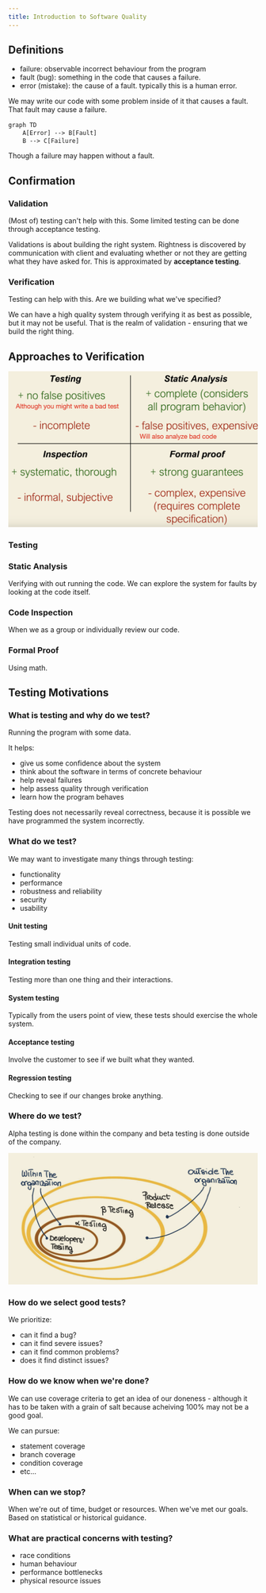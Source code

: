 ```yaml
---
title: Introduction to Software Quality
---
```


## Definitions

- failure: observable incorrect behaviour from the program
- fault (bug): something in the code that causes a failure.
- error (mistake): the cause of a fault. typically this is a human error.

We may write our code with some problem inside of it that causes a fault. That
fault may cause a failure. 

```mermaid
graph TD
    A[Error] --> B[Fault]
    B --> C[Failure]
```

Though a failure may happen without a fault. 

## Confirmation

### Validation

(Most of) testing can't help with this. Some limited testing can be done through
acceptance testing.

Validations is about building the right system. Rightness is discovered by
communication with client and evaluating whether or not they are getting
what they have asked for. This is approximated by **acceptance testing**. 

### Verification

Testing can help with this. Are we building what we've specified?

We can have a high quality system through verifying it as best as possible, but
it may not be useful. That is the realm of validation - ensuring that we
build the right thing.

## Approaches to Verification

![testing comparisons](image.png)

### Testing

### Static Analysis

Verifying with out running the code. We can explore the system for faults by 
looking at the code itself. 

### Code Inspection

When we as a group or individually review our code.

### Formal Proof

Using math.

## Testing Motivations

### What is testing and why do we test?

Running the program with some data.

It helps:
- give us some confidence about the system
- think about the software in terms of concrete behaviour
- help reveal failures
- help assess quality through verification
- learn how the program behaves

Testing does not necessarily reveal correctness, because it is possible we have
programmed the system incorrectly. 

### What do we test?

We may want to investigate many things through testing:
- functionality
- performance
- robustness and reliability
- security
- usability

#### Unit testing

Testing small individual units of code.

#### Integration testing

Testing more than one thing and their interactions.

#### System testing

Typically from the users point of view, these tests should exercise the whole
system.


#### Acceptance testing

Involve the customer to see if we built what they wanted. 

#### Regression testing

Checking to see if our changes broke anything.

### Where do we test?

Alpha testing is done within the company and beta testing is done outside of
the company. 

![alt text](image-1.png)

### How do we select good tests?

We prioritize:
- can it find a bug?
- can it find severe issues?
- can it find common problems?
- does it find distinct issues?

### How do we know when we're done?

We can use coverage criteria to get an idea of our doneness - although it has
to be taken with a grain of salt because acheiving 100% may not be a good goal.

We can pursue:
- statement coverage
- branch coverage
- condition coverage
- etc...

### When can we stop?

When we're out of time, budget or resources. When we've met our goals. Based on
statistical or historical guidance. 

### What are practical concerns with testing?

- race conditions
- human behaviour
- performance bottlenecks
- physical resource issues